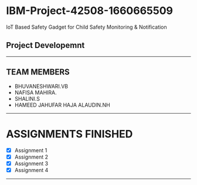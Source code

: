 # IBM-Project-42508-1660665509
IoT Based Safety Gadget for Child Safety Monitoring &amp; Notification
## Project Developemnt 

<hr>

## TEAM MEMBERS

- BHUVANESHWARI.VB
- NAFISA MAHIRA.
- SHALINI.S
- HAMEED JAHUFAR HAJA ALAUDIN.NH
<hr>

# ASSIGNMENTS FINISHED
- [x] Assignment 1
- [x] Assignment 2
- [x] Assignment 3
- [x] Assignment 4

<hr>

